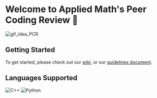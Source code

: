 # Welcome to Applied Math's Peer Coding Review 👋

<!--
** More information about the group coming soon! **
-->

<!--
** Some placeholder gif to get started **
-->
![gif_idea_PCR](https://github.com/Peer-Code-Review/.github/assets/40783656/f61423b9-9e00-4634-b971-eef909c93b97)


## Getting Started
To get started, please check out our [wiki](https://github.com/Peer-Code-Review/.github/wiki), or our [guidelines document](https://docs.google.com/document/d/1vvopoecmVpDh908BJeasz20YMN967EEScy7fyuvOUqA/edit?usp=sharing).

<!--
** Badges for C++ and Python **
-->
## Languages Supported
![C++](https://img.shields.io/badge/c++-%2300599C.svg?style=for-the-badge&logo=c%2B%2B&logoColor=white)
![Python](https://img.shields.io/badge/python-3670A0?style=for-the-badge&logo=python&logoColor=ffdd54)

